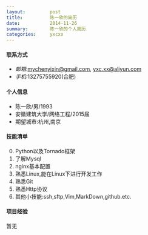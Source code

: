 ```yaml
---
layout:         post
title:          陈一欣的简历
date:           2014-11-26
summary:        陈一欣的个人简历
categories:     yxcxx
---
```


#### 联系方式
* *邮箱*:mychenyixin@gmail.com, yxc.xx@aliyun.com
* *手机*:13275755920(合肥)

#### 个人信息
* 陈一欣/男/1993
* 安徽建筑大学/网络工程/2015届
* 期望城市:杭州,南京

#### 技能清单
0. Python以及Tornado框架
1. 了解Mysql
2. nginx基本配置
3. 熟悉Linux,能在Linux下进行开发工作
4. 熟悉Git
5. 熟悉Http协议
6. 其他小技能:ssh,sftp,Vim,MarkDown,github.etc.

#### 项目经验
暂无
